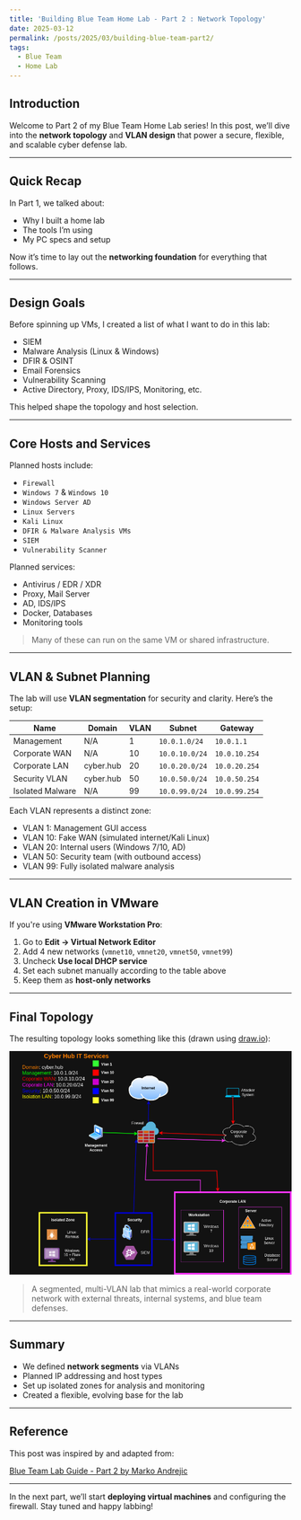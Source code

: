 ```yaml
---
title: 'Building Blue Team Home Lab - Part 2 : Network Topology'
date: 2025-03-12
permalink: /posts/2025/03/building-blue-team-part2/
tags:
  - Blue Team
  - Home Lab
---
```


## Introduction
Welcome to Part 2 of my Blue Team Home Lab series! In this post, we’ll dive into the **network topology** and **VLAN design** that power a secure, flexible, and scalable cyber defense lab.

---

## Quick Recap

In Part 1, we talked about:
- Why I built a home lab
- The tools I’m using
- My PC specs and setup

Now it’s time to lay out the **networking foundation** for everything that follows.

---

## Design Goals

Before spinning up VMs, I created a list of what I want to do in this lab:
- SIEM
- Malware Analysis (Linux & Windows)
- DFIR & OSINT
- Email Forensics
- Vulnerability Scanning
- Active Directory, Proxy, IDS/IPS, Monitoring, etc.

This helped shape the topology and host selection.

---

## Core Hosts and Services

Planned hosts include:

- `Firewall`
- `Windows 7` & `Windows 10`
- `Windows Server AD`
- `Linux Servers`
- `Kali Linux`
- `DFIR & Malware Analysis VMs`
- `SIEM`
- `Vulnerability Scanner`

Planned services:

- Antivirus / EDR / XDR
- Proxy, Mail Server
- AD, IDS/IPS
- Docker, Databases
- Monitoring tools

> Many of these can run on the same VM or shared infrastructure.

---

## VLAN & Subnet Planning

The lab will use **VLAN segmentation** for security and clarity. Here’s the setup:

| **Name**           | **Domain**        | **VLAN** | **Subnet**         | **Gateway**       |
|--------------------|-------------------|----------|---------------------|-------------------|
| Management         | N/A               | 1        | `10.0.1.0/24`       | `10.0.1.1`        |
| Corporate WAN      | N/A               | 10       | `10.0.10.0/24`      | `10.0.10.254`     |
| Corporate LAN      | cyber.hub         | 20       | `10.0.20.0/24`      | `10.0.20.254`     |
| Security VLAN      | cyber.hub         | 50       | `10.0.50.0/24`      | `10.0.50.254`     |
| Isolated Malware   | N/A               | 99       | `10.0.99.0/24`      | `10.0.99.254`     |

Each VLAN represents a distinct zone:
- VLAN 1: Management GUI access
- VLAN 10: Fake WAN (simulated internet/Kali Linux)
- VLAN 20: Internal users (Windows 7/10, AD)
- VLAN 50: Security team (with outbound access)
- VLAN 99: Fully isolated malware analysis

---

## VLAN Creation in VMware

If you're using **VMware Workstation Pro**:

1. Go to **Edit → Virtual Network Editor**
2. Add 4 new networks (`vmnet10`, `vmnet20`, `vmnet50`, `vmnet99`)
3. Uncheck **Use local DHCP service**
4. Set each subnet manually according to the table above
5. Keep them as **host-only networks**

---

## Final Topology

The resulting topology looks something like this (drawn using [draw.io](https://draw.io)):

![Network Diagram](/images/net.drawio.png)
> A segmented, multi-VLAN lab that mimics a real-world corporate network with external threats, internal systems, and blue team defenses.

---

## Summary

- We defined **network segments** via VLANs
- Planned IP addressing and host types
- Set up isolated zones for analysis and monitoring
- Created a flexible, evolving base for the lab

---

## Reference

This post was inspired by and adapted from:

[Blue Team Lab Guide - Part 2 by Marko Andrejic](https://facyber.me/posts/blue-team-lab-guide-part-2/)

---

In the next part, we’ll start **deploying virtual machines** and configuring the firewall. Stay tuned and happy labbing!
